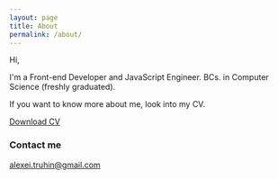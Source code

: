 ```yaml
---
layout: page
title: About
permalink: /about/
---
```


Hi,

I'm a Front-end Developer and JavaScript Engineer.
BCs. in Computer Science (freshly graduated).

If you want to know more about me, look into my CV.

<a href="/CV_Alexei_Truhin[Web].pdf"> Download CV</a>

### Contact me

[alexei.truhin@gmail.com](mailto:alexei.truhin@gmail.com)
